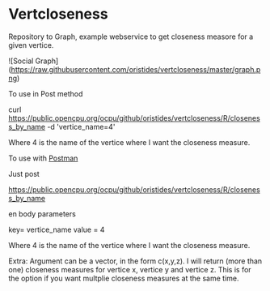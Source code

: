Vertcloseness
============

Repository to Graph, example webservice to get closeness measore for a given vertice.

![Social Graph] (https://raw.githubusercontent.com/oristides/vertcloseness/master/graph.png)

To use in Post method

curl https://public.opencpu.org/ocpu/github/oristides/vertcloseness/R/closeness_by_name -d 'vertice_name=4'

Where 4 is the name of the vertice where I want the closeness measure.




To use with [Postman](https://chrome.google.com/webstore/detail/postman/fhbjgbiflinjbdggehcddcbncdddomop)

Just post

https://public.opencpu.org/ocpu/github/oristides/vertcloseness/R/closeness_by_name 

en body parameters

key= vertice_name value = 4

Where 4 is the name of the vertice where I want the closeness measure.

Extra:
Argument can be a vector, in the form c(x,y,z). I will return (more than one) closeness measures for vertice x, vertice y and vertice z. This is for the option if you want multplie closeness measures at the same time.


